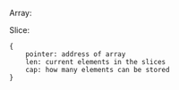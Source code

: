 
Array:



Slice:

```
{
	pointer: address of array
	len: current elements in the slices
	cap: how many elements can be stored
}
```


